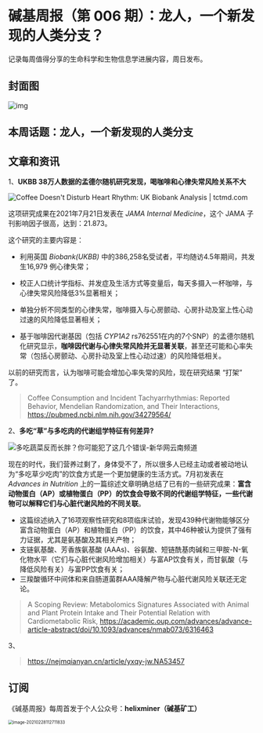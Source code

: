 # 碱基周报（第 006 期）：龙人，一个新发现的人类分支？

记录每周值得分享的生命科学和生物信息学进展内容，周日发布。

## 封面图

![img](https://static.fungenomics.com/images/2021/07/906b72ee1b21488cb04fb69783d0d2dc.jpeg)

## 本周话题：龙人，一个新发现的人类分支


## 文章和资讯



1、**UKBB 38万人数据的孟德尔随机研究发现，喝咖啡和心律失常风险关系不大**

![Coffee Doesn&#39;t Disturb Heart Rhythm: UK Biobank Analysis | tctmd.com](https://static.fungenomics.com/images/2021/07/Coffee%20Doesn%E2%80%99t%20Disturb%20Heart%20Rhythm.jpeg)

这项研究成果在2021年7月21日发表在 *JAMA Internal Medicine*，这个 JAMA 子刊影响因子很高，达到：21.873。

这个研究的主要内容是：

- 利用英国 *Biobank(UKBB)* 中的386,258名受试者，平均随访4.5年期间，共发生16,979 例心律失常；

- 校正人口统计学指标、并发症及生活方式等变量后，每天多摄入一杯咖啡，与心律失常风险降低3%显著相关；

- 单独分析不同类型的心律失常，咖啡摄入与心房颤动、心房扑动及室上性心动过速的风险降低显著相关；

- 基于咖啡因代谢基因（包括 *CYP1A2* rs762551在内的7个SNP）的孟德尔随机化研究显示，**咖啡因代谢与心律失常风险并无显著关联**，甚至还可能和心率失常（包括心房颤动、心房扑动及室上性心动过速）的风险降低相关。

以前的研究而言，认为咖啡可能会增加心率失常的风险，现在研究结果 “打架” 了。


> Coffee Consumption and Incident Tachyarrhythmias: Reported Behavior, Mendelian Randomization, and Their Interactions, https://pubmed.ncbi.nlm.nih.gov/34279564/



2、**多吃“草”与多吃肉的代谢组学特征有何差异?**

![多吃蔬菜反而长胖？你可能犯了这几个错误-新华网云南频道](https://static.fungenomics.com/images/2021/07/nRMgyb7rK-szF5v3nhslMXJvhpnd7ORwUeZJINdho6uPzlqH4XWp5Vm-L_Bea_KeGFD8kMIyYQfRNJmYX6AT6mST__6j8flgEDC9ehRfSm65jKgbNf41yJiA.jpeg)

现在的时代，我们营养过剩了，身体受不了，所以很多人已经主动或者被动地认为“多吃草少吃肉”的饮食方式是一个更加健康的生活方式。7月初发表在 *Advances in Nutrition* 上的一篇综述文章明确总结了已有的一些研究成果：**富含动物蛋白（AP）或植物蛋白（PP）的饮食会导致不同的代谢组学特征，一些代谢物可以解释它们与心脏代谢风险的不同关联**。

- 这篇综述纳入了16项观察性研究和8项临床试验，发现439种代谢物能够区分富含动物蛋白（AP）和植物蛋白（PP）的饮食，其中46种被认为提供了强有力证据，尤其是氨基酸及其相关产物；
- 支链氨基酸、芳香族氨基酸 (AAAs)、谷氨酸、短链酰基肉碱和三甲胺-N-氧化物水平（它们与心脏代谢风险增加相关）与富AP饮食有关，而甘氨酸（与降低风险有关）与富PP饮食有关；
- 三羧酸循环中间体和来自肠道菌群AAA降解产物与心脏代谢风险关联还无定论。


> A Scoping Review: Metabolomics Signatures Associated with Animal and Plant Protein Intake and Their Potential Relation with Cardiometabolic Risk, https://academic.oup.com/advances/advance-article-abstract/doi/10.1093/advances/nmab073/6316463


3、

> https://nejmqianyan.cn/article/yxqy-jw.NA53457








## 订阅

《碱基周报》每周首发于个人公众号：**helixminer（碱基矿工）**

<img src="https://static.fungenomics.com/images/2021/03/helixminer-mid-red.png" alt="image-20210228112711833" style="zoom:60%;" />